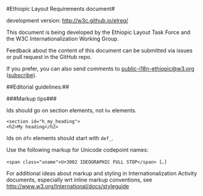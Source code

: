 #Ethiopic Layout Requirements document#

development version: http://w3c.github.io/elreq/


This document is being developed by the Ethiopic Layout Task Force and the W3C Internationalization Working Group.

Feedback about the content of this document can be submitted via issues or pull request in the GitHub repo. 

If you prefer, you can also send comments to [public-i18n-ethiopic@w3.org](mailto:public-i18n-ethiopic@w3.org) ([subscribe](mailto:public-i18n-ethiopic@w3.org?subject=subscribe)).


##Editorial guidelines:##

###Markup tips###

Ids should go on section elements, not `hx` elements.

```
<section id="h_my_heading">
<h2>My heading</h2>
```

Ids on `dfn` elements should start with `def_`.

Use the following markup for Unicode codepoint names:

```
<span class="uname">U+3002 IDEOGRAPHIC FULL STOP</span> [。]
```

For additional ideas about markup and styling in Internationalization Activity documents, especially wrt inline markup conventions, see
http://www.w3.org/International/docs/styleguide

